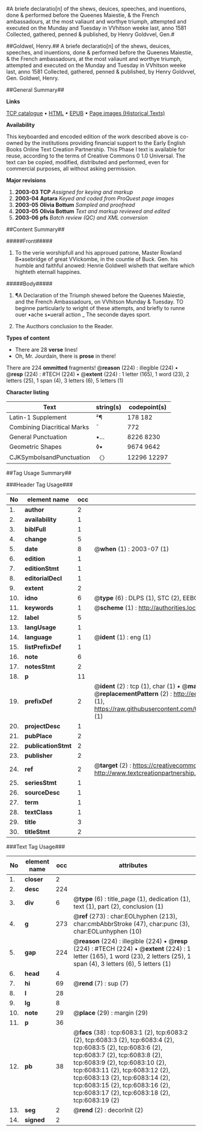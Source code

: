 #A briefe declaratio[n] of the shews, deuices, speeches, and inuentions, done & performed before the Queenes Maiestie, & the French ambassadours, at the most valiaunt and worthye triumph, attempted and executed on the Munday and Tuesday in VVhitson weeke last, anno 1581 Collected, gathered, penned & published, by Henry Goldvvel, Gen.#

##Goldwel, Henry.##
A briefe declaratio[n] of the shews, deuices, speeches, and inuentions, done & performed before the Queenes Maiestie, & the French ambassadours, at the most valiaunt and worthye triumph, attempted and executed on the Munday and Tuesday in VVhitson weeke last, anno 1581 Collected, gathered, penned & published, by Henry Goldvvel, Gen.
Goldwel, Henry.

##General Summary##

**Links**

[TCP catalogue](http://www.ota.ox.ac.uk/tcp/)  • 
[HTML](http://tei.it.ox.ac.uk/tcp/Texts-HTML/free/A01/A01848.html)  • 
[EPUB](http://tei.it.ox.ac.uk/tcp/Texts-EPUB/free/A01/A01848.epub) • 
[Page images (Historical Texts)](https://data.historicaltexts.jisc.ac.uk/view?pubId=eebo-99841497e&pageId=eebo-99841497e-6083-1)

**Availability**

This keyboarded and encoded edition of the
	       work described above is co-owned by the institutions
	       providing financial support to the Early English Books
	       Online Text Creation Partnership. This Phase I text is
	       available for reuse, according to the terms of Creative
	       Commons 0 1.0 Universal. The text can be copied,
	       modified, distributed and performed, even for
	       commercial purposes, all without asking permission.

**Major revisions**

1. __2003-03__ __TCP__ *Assigned for keying and markup*
1. __2003-04__ __Aptara__ *Keyed and coded from ProQuest page images*
1. __2003-05__ __Olivia Bottum__ *Sampled and proofread*
1. __2003-05__ __Olivia Bottum__ *Text and markup reviewed and edited*
1. __2003-06__ __pfs__ *Batch review (QC) and XML conversion*

##Content Summary##

#####Front#####

1. To the verie worshipfull
and his approued patrone, Master Rowland
B•asebridge of great VVickombe, in the countie
of Buck. Gen. his humble and faithful anowed:
Henrie Goldwell wisheth that welfare
which highteth eternall
happines.

#####Body#####

1. ¶A Declaration of the
Triumph shewed before the Queenes
Maiestie, and the French Ambassadours,
on VVhitson Munday & Tuesday.
TO beginne particularly to
wright of these attempts,
and briefly to runne ouer
•ache s•uerall action
    _ The seconde dayes sport.

1. The Aucthors conclusion
to the Reader.

**Types of content**

  * There are 28 **verse** lines!
  * Oh, Mr. Jourdain, there is **prose** in there!

There are 224 **ommitted** fragments! 
 @__reason__ (224) : illegible (224)  •  @__resp__ (224) : #TECH (224)  •  @__extent__ (224) : 1 letter (165), 1 word (23), 2 letters (25), 1 span (4), 3 letters (6), 5 letters (1)

**Character listing**


|Text|string(s)|codepoint(s)|
|---|---|---|
|Latin-1 Supplement|²¶|178 182|
|Combining             Diacritical Marks|̄|772|
|General Punctuation|•…|8226 8230|
|Geometric Shapes|◊▪|9674 9642|
|CJKSymbolsandPunctuation|〈〉|12296 12297|

##Tag Usage Summary##

###Header Tag Usage###

|No|element name|occ|attributes|
|---|---|---|---|
|1.|__author__|2||
|2.|__availability__|1||
|3.|__biblFull__|1||
|4.|__change__|5||
|5.|__date__|8| @__when__ (1) : 2003-07 (1)|
|6.|__edition__|1||
|7.|__editionStmt__|1||
|8.|__editorialDecl__|1||
|9.|__extent__|2||
|10.|__idno__|6| @__type__ (6) : DLPS (1), STC (2), EEBO-CITATION (1), PROQUEST (1), VID (1)|
|11.|__keywords__|1| @__scheme__ (1) : http://authorities.loc.gov/ (1)|
|12.|__label__|5||
|13.|__langUsage__|1||
|14.|__language__|1| @__ident__ (1) : eng (1)|
|15.|__listPrefixDef__|1||
|16.|__note__|6||
|17.|__notesStmt__|2||
|18.|__p__|11||
|19.|__prefixDef__|2| @__ident__ (2) : tcp (1), char (1)  •  @__matchPattern__ (2) : ([0-9\-]+):([0-9IVX]+) (1), (.+) (1)  •  @__replacementPattern__ (2) : http://eebo.chadwyck.com/downloadtiff?vid=$1&page=$2 (1), https://raw.githubusercontent.com/textcreationpartnership/Texts/master/tcpchars.xml#$1 (1)|
|20.|__projectDesc__|1||
|21.|__pubPlace__|2||
|22.|__publicationStmt__|2||
|23.|__publisher__|2||
|24.|__ref__|2| @__target__ (2) : https://creativecommons.org/publicdomain/zero/1.0/ (1), http://www.textcreationpartnership.org/docs/. (1)|
|25.|__seriesStmt__|1||
|26.|__sourceDesc__|1||
|27.|__term__|1||
|28.|__textClass__|1||
|29.|__title__|3||
|30.|__titleStmt__|2||


###Text Tag Usage###

|No|element name|occ|attributes|
|---|---|---|---|
|1.|__closer__|2||
|2.|__desc__|224||
|3.|__div__|6| @__type__ (6) : title_page (1), dedication (1), text (1), part (2), conclusion (1)|
|4.|__g__|273| @__ref__ (273) : char:EOLhyphen (213), char:cmbAbbrStroke (47), char:punc (3), char:EOLunhyphen (10)|
|5.|__gap__|224| @__reason__ (224) : illegible (224)  •  @__resp__ (224) : #TECH (224)  •  @__extent__ (224) : 1 letter (165), 1 word (23), 2 letters (25), 1 span (4), 3 letters (6), 5 letters (1)|
|6.|__head__|4||
|7.|__hi__|69| @__rend__ (7) : sup (7)|
|8.|__l__|28||
|9.|__lg__|8||
|10.|__note__|29| @__place__ (29) : margin (29)|
|11.|__p__|36||
|12.|__pb__|38| @__facs__ (38) : tcp:6083:1 (2), tcp:6083:2 (2), tcp:6083:3 (2), tcp:6083:4 (2), tcp:6083:5 (2), tcp:6083:6 (2), tcp:6083:7 (2), tcp:6083:8 (2), tcp:6083:9 (2), tcp:6083:10 (2), tcp:6083:11 (2), tcp:6083:12 (2), tcp:6083:13 (2), tcp:6083:14 (2), tcp:6083:15 (2), tcp:6083:16 (2), tcp:6083:17 (2), tcp:6083:18 (2), tcp:6083:19 (2)|
|13.|__seg__|2| @__rend__ (2) : decorInit (2)|
|14.|__signed__|2||
